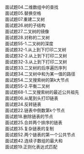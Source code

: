 面试题04.二维数组中的查找 <br>
面试题05.替换空格 <br>
面试题07.重建二叉树 <br>
面试题26.树的子结构 <br>
面试题27.二叉树的镜像 <br>
面试题28.对称的二叉树 <br>
面试题55-1.二叉树的深度 <br>
面试题32-1.从上到下打印二叉树 <br>
面试题32-2.从上到下打印二叉树 <br>
面试题32-3.从上到下打印二叉树 <br>
面试题33.二叉树的后序遍历序列 <br>
面试题34.二叉树中和为某一值的路径 <br>
面试题54.二叉搜索树的第k大节点 <br>
面试题55-2.平衡二叉树 <br>
面试题68-1.二叉搜索树的最近公共祖先 <br>
面试题06.从尾到头打印链表 <br>
面试题24.反转链表 <br>
面试题22.链表中倒数第k个节点 <br>
面试题18.删除链表的节点 <br>
面试题25.合并两个排序的链表 <br>
面试题35.复杂链表的复制 <br>
面试题52.两个链表的第一个公共节点 <br>
面试题42.连续子数组的最大和 <br>
面试题19.正则化表达式匹配 <br>
